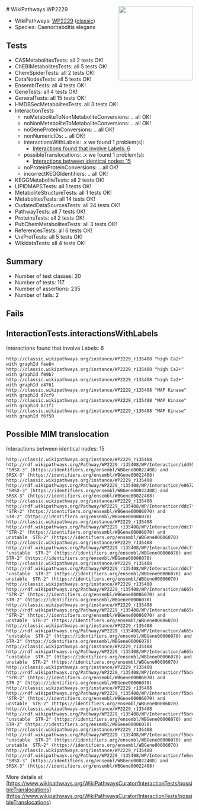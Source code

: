 <img style="float: right; width: 200px" src="https://upload.wikimedia.org/wikipedia/commons/thumb/8/83/Wplogo_with_text_500.png/640px-Wplogo_with_text_500.png" />
# WikiPathways WP2229

* WikiPathways: [WP2229](https://wikipathways.org/pathways/WP2229) ([classic](https://classic.wikipathways.org/instance/WP2229))
* Species: Caenorhabditis elegans
## Tests
* CASMetabolitesTests: all 2 tests OK!
* ChEBIMetabolitesTests: all 5 tests OK!
* ChemSpiderTests: all 2 tests OK!
* DataNodesTests: all 5 tests OK!
* EnsemblTests: all 4 tests OK!
* GeneTests: all 4 tests OK!
* GeneralTests: all 15 tests OK!
* HMDBSecMetabolitesTests: all 3 tests OK!
* InteractionTests
    * noMetaboliteToNonMetaboliteConversions: .. all OK!
    * noNonMetaboliteToMetaboliteConversions: .. all OK!
    * noGeneProteinConversions: .. all OK!
    * nonNumericIDs: .. all OK!
    * interactionsWithLabels: .x we found 1 problem(s):
        * [Interactions found that involve Labels: 6](#630d267d)
    * possibleTranslocations: .x we found 1 problem(s):
        * [Interactions between identical nodes: 15](#661ebeef)
    * noProteinProteinConversions: .. all OK!
    * incorrectKEGGIdentifiers: .. all OK!
* KEGGMetaboliteTests: all 2 tests OK!
* LIPIDMAPSTests: all 1 tests OK!
* MetaboliteStructureTests: all 1 tests OK!
* MetabolitesTests: all 14 tests OK!
* OudatedDataSourcesTests: all 24 tests OK!
* PathwayTests: all 7 tests OK!
* ProteinsTests: all 2 tests OK!
* PubChemMetabolitesTests: all 3 tests OK!
* ReferencesTests: all 6 tests OK!
* UniProtTests: all 5 tests OK!
* WikidataTests: all 4 tests OK!


## Summary

* Number of test classes: 20
* Number of tests: 117
* Number of assertions: 235
* Number of fails: 2

## Fails

<a name="630d267d" />

## InteractionTests.interactionsWithLabels

Interactions found that involve Labels: 6
```
http://classic.wikipathways.org/instance/WP2229_r135408 "high Ca2+" with graphId fee84
http://classic.wikipathways.org/instance/WP2229_r135408 "high Ca2+" with graphId f09b7
http://classic.wikipathways.org/instance/WP2229_r135408 "high Ca2+" with graphId e4761
http://classic.wikipathways.org/instance/WP2229_r135408 "MAP Kinase" with graphId d7cf9
http://classic.wikipathways.org/instance/WP2229_r135408 "MAP Kinase" with graphId bc1f1
http://classic.wikipathways.org/instance/WP2229_r135408 "MAP Kinase" with graphId f6f50
```

<a name="661ebeef" />

## Possible MIM translocation

Interactions between identical nodes: 15
```
http://classic.wikipathways.org/instance/WP2229_r135408 http://rdf.wikipathways.org/Pathway/WP2229_r135408/WP/Interaction/idd956d60f "SRSX-3" (https://identifiers.org/ensembl/WBGene00022408) and 
SRSX-3" (https://identifiers.org/ensembl/WBGene00022408)
http://classic.wikipathways.org/instance/WP2229_r135408 http://rdf.wikipathways.org/Pathway/WP2229_r135408/WP/Interaction/e0672 "SRSX-3" (https://identifiers.org/ensembl/WBGene00022408) and 
SRSX-3" (https://identifiers.org/ensembl/WBGene00022408)
http://classic.wikipathways.org/instance/WP2229_r135408 http://rdf.wikipathways.org/Pathway/WP2229_r135408/WP/Interaction/ddc7f "STR-2" (https://identifiers.org/ensembl/WBGene00006070) and 
STR-2" (https://identifiers.org/ensembl/WBGene00006070)
http://classic.wikipathways.org/instance/WP2229_r135408 http://rdf.wikipathways.org/Pathway/WP2229_r135408/WP/Interaction/ddc7f "STR-2" (https://identifiers.org/ensembl/WBGene00006070) and 
unstable  STR-2" (https://identifiers.org/ensembl/WBGene00006070)
http://classic.wikipathways.org/instance/WP2229_r135408 http://rdf.wikipathways.org/Pathway/WP2229_r135408/WP/Interaction/ddc7f "unstable  STR-2" (https://identifiers.org/ensembl/WBGene00006070) and 
STR-2" (https://identifiers.org/ensembl/WBGene00006070)
http://classic.wikipathways.org/instance/WP2229_r135408 http://rdf.wikipathways.org/Pathway/WP2229_r135408/WP/Interaction/ddc7f "unstable  STR-2" (https://identifiers.org/ensembl/WBGene00006070) and 
unstable  STR-2" (https://identifiers.org/ensembl/WBGene00006070)
http://classic.wikipathways.org/instance/WP2229_r135408 http://rdf.wikipathways.org/Pathway/WP2229_r135408/WP/Interaction/a665e "STR-2" (https://identifiers.org/ensembl/WBGene00006070) and 
STR-2" (https://identifiers.org/ensembl/WBGene00006070)
http://classic.wikipathways.org/instance/WP2229_r135408 http://rdf.wikipathways.org/Pathway/WP2229_r135408/WP/Interaction/a665e "STR-2" (https://identifiers.org/ensembl/WBGene00006070) and 
unstable  STR-2" (https://identifiers.org/ensembl/WBGene00006070)
http://classic.wikipathways.org/instance/WP2229_r135408 http://rdf.wikipathways.org/Pathway/WP2229_r135408/WP/Interaction/a665e "unstable  STR-2" (https://identifiers.org/ensembl/WBGene00006070) and 
STR-2" (https://identifiers.org/ensembl/WBGene00006070)
http://classic.wikipathways.org/instance/WP2229_r135408 http://rdf.wikipathways.org/Pathway/WP2229_r135408/WP/Interaction/a665e "unstable  STR-2" (https://identifiers.org/ensembl/WBGene00006070) and 
unstable  STR-2" (https://identifiers.org/ensembl/WBGene00006070)
http://classic.wikipathways.org/instance/WP2229_r135408 http://rdf.wikipathways.org/Pathway/WP2229_r135408/WP/Interaction/f5bdc "STR-2" (https://identifiers.org/ensembl/WBGene00006070) and 
STR-2" (https://identifiers.org/ensembl/WBGene00006070)
http://classic.wikipathways.org/instance/WP2229_r135408 http://rdf.wikipathways.org/Pathway/WP2229_r135408/WP/Interaction/f5bdc "STR-2" (https://identifiers.org/ensembl/WBGene00006070) and 
unstable  STR-2" (https://identifiers.org/ensembl/WBGene00006070)
http://classic.wikipathways.org/instance/WP2229_r135408 http://rdf.wikipathways.org/Pathway/WP2229_r135408/WP/Interaction/f5bdc "unstable  STR-2" (https://identifiers.org/ensembl/WBGene00006070) and 
STR-2" (https://identifiers.org/ensembl/WBGene00006070)
http://classic.wikipathways.org/instance/WP2229_r135408 http://rdf.wikipathways.org/Pathway/WP2229_r135408/WP/Interaction/f5bdc "unstable  STR-2" (https://identifiers.org/ensembl/WBGene00006070) and 
unstable  STR-2" (https://identifiers.org/ensembl/WBGene00006070)
http://classic.wikipathways.org/instance/WP2229_r135408 http://rdf.wikipathways.org/Pathway/WP2229_r135408/WP/Interaction/fe6ed "SRSX-3" (https://identifiers.org/ensembl/WBGene00022408) and 
SRSX-3" (https://identifiers.org/ensembl/WBGene00022408)
```

More details at [https://www.wikipathways.org/WikiPathwaysCurator/InteractionTests/possibleTranslocations](https://www.wikipathways.org/WikiPathwaysCurator/InteractionTests/possibleTranslocations)

